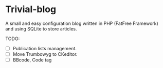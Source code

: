 # Trivial-blog
A small and easy configuration blog written in PHP (FatFree Framework) and using SQLite to store articles.

TODO:
* [ ] Publication lists management.
* [ ] Move Trumbowyg to CKeditor.
* [ ] BBcode, Code tag
